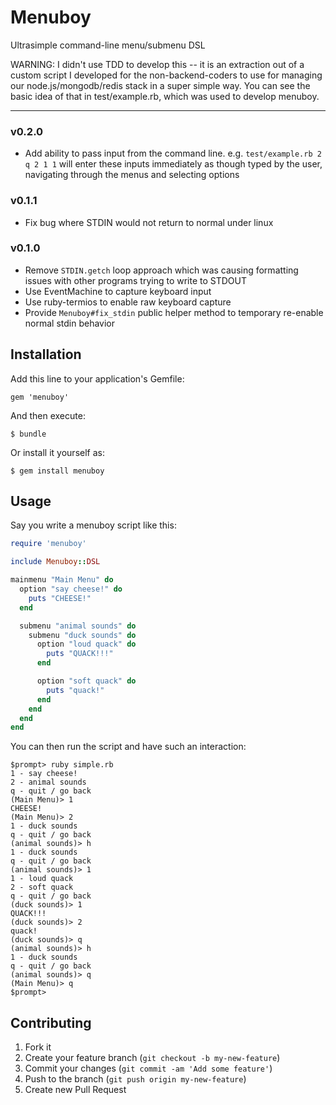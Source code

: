 # Menuboy

Ultrasimple command-line menu/submenu DSL

WARNING: I didn't use TDD to develop this -- it is an extraction out of
a custom script I developed for the non-backend-coders to use for
managing our node.js/mongodb/redis stack in a super simple way. You can
see the basic idea of that in test/example.rb, which was used to develop
menuboy.

---

### v0.2.0
* Add ability to pass input from the command line.
  e.g. `test/example.rb 2 q 2 1 1` will enter these inputs immediately
  as though typed by the user, navigating through the menus and
  selecting options

### v0.1.1
* Fix bug where STDIN would not return to normal under linux

### v0.1.0
* Remove `STDIN.getch` loop approach which was causing formatting
  issues with other programs trying to write to STDOUT
* Use EventMachine to capture keyboard input
* Use ruby-termios to enable raw keyboard capture
* Provide `Menuboy#fix_stdin` public helper method to temporary re-enable
  normal stdin behavior

## Installation

Add this line to your application's Gemfile:

    gem 'menuboy'

And then execute:

    $ bundle

Or install it yourself as:

    $ gem install menuboy

## Usage

Say you write a menuboy script like this:

```ruby
require 'menuboy'

include Menuboy::DSL

mainmenu "Main Menu" do
  option "say cheese!" do
    puts "CHEESE!"
  end

  submenu "animal sounds" do
    submenu "duck sounds" do
      option "loud quack" do
        puts "QUACK!!!"
      end

      option "soft quack" do
        puts "quack!"
      end
    end
  end
end
```

You can then run the script and have such an interaction:

```
$prompt> ruby simple.rb
1 - say cheese!
2 - animal sounds
q - quit / go back
(Main Menu)> 1
CHEESE!
(Main Menu)> 2
1 - duck sounds
q - quit / go back
(animal sounds)> h
1 - duck sounds
q - quit / go back
(animal sounds)> 1
1 - loud quack
2 - soft quack
q - quit / go back
(duck sounds)> 1
QUACK!!!
(duck sounds)> 2
quack!
(duck sounds)> q
(animal sounds)> h
1 - duck sounds
q - quit / go back
(animal sounds)> q
(Main Menu)> q
$prompt>
```

## Contributing

1. Fork it
2. Create your feature branch (`git checkout -b my-new-feature`)
3. Commit your changes (`git commit -am 'Add some feature'`)
4. Push to the branch (`git push origin my-new-feature`)
5. Create new Pull Request

